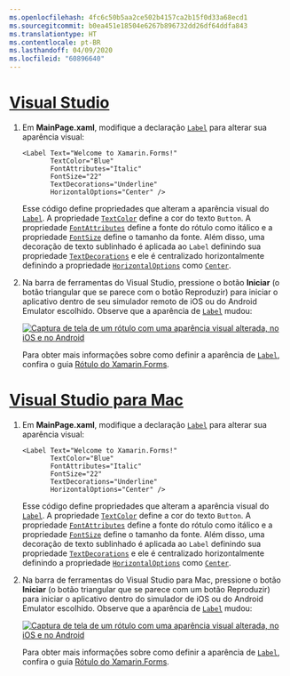 ```yaml
---
ms.openlocfilehash: 4fc6c50b5aa2ce502b4157ca2b15f0d33a68ecd1
ms.sourcegitcommit: b0ea451e18504e6267b896732dd26df64ddfa843
ms.translationtype: HT
ms.contentlocale: pt-BR
ms.lasthandoff: 04/09/2020
ms.locfileid: "60896640"
---
```

# <a name="visual-studio"></a>[Visual Studio](#tab/vswin)

1. Em **MainPage.xaml**, modifique a declaração [`Label`](xref:Xamarin.Forms.Label) para alterar sua aparência visual:

    ```xaml
    <Label Text="Welcome to Xamarin.Forms!"
           TextColor="Blue"
           FontAttributes="Italic"
           FontSize="22"
           TextDecorations="Underline"
           HorizontalOptions="Center" />
    ```

    Esse código define propriedades que alteram a aparência visual do [`Label`](xref:Xamarin.Forms.Label). A propriedade [`TextColor`](xref:Xamarin.Forms.Label.TextColor) define a cor do texto `Button`. A propriedade [`FontAttributes`](xref:Xamarin.Forms.Label.FontAttributes) define a fonte do rótulo como itálico e a propriedade [`FontSize`](xref:Xamarin.Forms.Label.FontSize) define o tamanho da fonte. Além disso, uma decoração de texto sublinhado é aplicada ao `Label` definindo sua propriedade [`TextDecorations`](xref:Xamarin.Forms.Label.TextDecorations) e ele é centralizado horizontalmente definindo a propriedade [`HorizontalOptions`](xref:Xamarin.Forms.View.HorizontalOptions) como [`Center`](xref:Xamarin.Forms.LayoutOptions.Center).

1. Na barra de ferramentas do Visual Studio, pressione o botão **Iniciar** (o botão triangular que se parece com o botão Reproduzir) para iniciar o aplicativo dentro de seu simulador remoto de iOS ou do Android Emulator escolhido. Observe que a aparência de [`Label`](xref:Xamarin.Forms.Label) mudou:

    [![Captura de tela de um rótulo com uma aparência visual alterada, no iOS e no Android](../images/change-label-appearance.png "Rótulo com aparência alterada")](../images/change-label-appearance-large.png#lightbox "Rótulo com aparência alterada")

    Para obter mais informações sobre como definir a aparência de [`Label`](xref:Xamarin.Forms.Label), confira o guia [Rótulo do Xamarin.Forms](~/xamarin-forms/user-interface/text/label.md).

# <a name="visual-studio-for-mac"></a>[Visual Studio para Mac](#tab/vsmac)

1. Em **MainPage.xaml**, modifique a declaração [`Label`](xref:Xamarin.Forms.Label) para alterar sua aparência visual:

    ```xaml
    <Label Text="Welcome to Xamarin.Forms!"
           TextColor="Blue"
           FontAttributes="Italic"
           FontSize="22"
           TextDecorations="Underline"
           HorizontalOptions="Center" />
    ```

    Esse código define propriedades que alteram a aparência visual do [`Label`](xref:Xamarin.Forms.Label). A propriedade [`TextColor`](xref:Xamarin.Forms.Label.TextColor) define a cor do texto `Button`. A propriedade [`FontAttributes`](xref:Xamarin.Forms.Label.FontAttributes) define a fonte do rótulo como itálico e a propriedade [`FontSize`](xref:Xamarin.Forms.Label.FontSize) define o tamanho da fonte. Além disso, uma decoração de texto sublinhado é aplicada ao `Label` definindo sua propriedade [`TextDecorations`](xref:Xamarin.Forms.Label.TextDecorations) e ele é centralizado horizontalmente definindo a propriedade [`HorizontalOptions`](xref:Xamarin.Forms.View.HorizontalOptions) como [`Center`](xref:Xamarin.Forms.LayoutOptions.Center).

1. Na barra de ferramentas do Visual Studio para Mac, pressione o botão **Iniciar** (o botão triangular que se parece com um botão Reproduzir) para iniciar o aplicativo dentro do simulador de iOS ou do Android Emulator escolhido. Observe que a aparência de [`Label`](xref:Xamarin.Forms.Label) mudou:

    [![Captura de tela de um rótulo com uma aparência visual alterada, no iOS e no Android](../images/change-label-appearance.png "Rótulo com aparência alterada")](../images/change-label-appearance-large.png#lightbox "Rótulo com aparência alterada")

    Para obter mais informações sobre como definir a aparência de [`Label`](xref:Xamarin.Forms.Label), confira o guia [Rótulo do Xamarin.Forms](~/xamarin-forms/user-interface/text/label.md).
